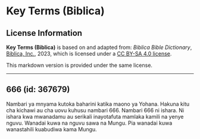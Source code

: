 # Key Terms (Biblica)

## License Information

**Key Terms (Biblica)** is based on and adapted from: _Biblica Bible Dictionary_, [Biblica, Inc.](https://www.biblica.com/), 2023, which is licensed under a [CC BY-SA 4.0 license](https://creativecommons.org/licenses/by-sa/4.0/legalcode.en).

This markdown version is provided under the same license.



--------------------------------

## 666 (id: 367679)

Nambari ya mnyama kutoka baharini katika maono ya Yohana. Hakuna kitu cha kichawi au cha uovu kuhusu nambari 666\. Nambari 666 ni ishara. Ni ishara kwa mwanadamu au serikali inayotafuta mamlaka kamili na yenye nguvu. Wanadai kuwa na nguvu sawa na Mungu. Pia wanadai kuwa wanastahili kuabudiwa kama Mungu.


